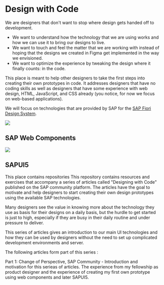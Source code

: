 # Design with Code

We are designers that don't want to stop where design gets handed off to development. 

* We want to understand how the technology that we are using works and how we can use it to bring our designs to live. 
* We want to touch and feel the matter that we are working with instead of hoping that the designs we created in Figma get implemented in the way we envisioned.
* We want to optimize the experience by tweaking the design where it finally counts: in the code.

This place is meant to help other designers to take the first steps into creating their own prototypes in code. It addresses designers that have no coding skills as well as designers that have some experience with web design, HTML, JavaScript, and CSS already (you notice, for now we focus on web-based applications).

We will focus on technologies that are provided by SAP for the [SAP Fiori Design System](https://experience.sap.com/fiori-design/).

<img src="https://sap.github.io/ui5-webcomponents/assets/images/sb-logo.png"/>

## SAP Web Components

<img src="https://sapui5.hana.ondemand.com/resources/sap/ui/documentation/sdk/images/ui5-logo-light.svg"/>

## SAPUI5


This place contains repositories 
This repository contains resources and exercises that accompany a series of articles called "Designing with Code" published on the SAP community platform. The articles have the goal to motivate and help designers to start creating their own design prototypes using the available SAP technologies.

Many designers see the value in knowing more about the technology they use as basis for their designs on a daily basis, but the hurdle to get started is just to high, especially if they are busy in their daily routine and under pressure to deliver.

This series of articles gives an introduction to our main UI technologies and how they can be used by designers without the need to set up complicated development environments and server.

The following articles form part of this series :

Part 1: Change of Perspective, SAP Community - Introduction and motivation for this serieas of articles. The experience from my fellowship as product designer and the experience of creating my first own prototype using web components and later SAPUI5.
